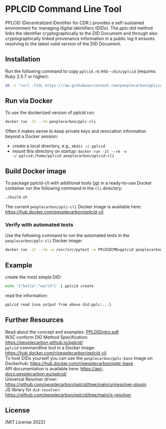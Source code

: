 # PPLCID Command Line Tool

PPLCID (Decentralized IDentifier for CDR.) provides a self-sustained environment for managing digital identifiers (DIDs). The pplc:did method links the identifier cryptographically to the DID Document and through also cryptographically linked provenance information in a public log it ensures resolving to the latest valid version of the DID Document.

## Installation
Run the following command to copy `pplcid.rb` into `~/bin/pplcid` (requires Ruby 2.5.7 or higher):
```bash
sh -c "curl -fsSL https://raw.githubusercontent.com/peoplecarbon/pplcid/main/cli/install.sh | sh"
```

## Run via Docker
To use the dockerized version of pplcid run:
```bash
docker run -it --rm peoplecarbon/pplc-cli
```

Often it makes sense to keep private keys and revocation information beyond a Docker session:

* create a local directory, e.g., `mkdir ~/.pplcid`
* mount this directory on startup: `docker run -it --rm -v ~/.pplcid:/home/pplcid peoplecarbon/pplcid-cli`

## Build Docker image

To package pplcid-cli with additional tools ([jq](https://stedolan.github.io/jq/)) in a ready-to-use Docker container run the following command in the `cli` directory:    
```bash
./build.sh
```

The current `peoplecarbon/pplc-cli` Docker image is available here: https://hub.docker.com/peoplecarbon/pplcid-cli

### Verify with automated tests    

Use the following command to run the automated tests in the `peoplecarbon/pplc-cli` Docker image:    

```bash
docker run -it --rm -w /usr/src/pytest -e PPLDIDCMD=pplcid peoplecarbon/pplcid-cli pytest
```

## Example
create the most simple DID:
```bash
echo '{"hello":"world"}' | pplcid create
```

read the information:
```bash
pplcid read {use output from above did:pplc:...}
```

## Further Resources

Read about the concept and examples: [PPLDIDintro.pdf](https://github.com/peoplecarbon/pplcid/blob/main/docs/ppldidintro.pdf)    
W3C conform DID Method Specification: https://peoplecarbon.github.io/pplcid/    
`pplcid` commandline tool in a Docker image: https://hub.docker.com/r/peoplecarbon/pplcid-cli         
To host DIDs yourself you can use the `peoplecarbon/pplc-base` image on Dockerhub: https://hub.docker.com/r/peoplecarbon/pplc-base    
API documentation is available here: https://api-docs.peoplecarbon.eu/pplcid/    
Universal Resolver driver: https://github.com/peoplecarbon/pplcid/tree/main/uniresolver-plugin    
JS library for `did-resolver`: https://github.com/peoplecarbon/pplcid/tree/main/js-resolver    



## License

[MIT License 2022]
